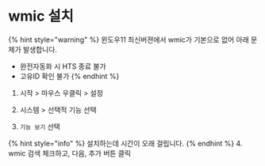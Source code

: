 # wmic 설치

{% hint style="warning" %}
윈도우11 최신버젼에서 wmic가 기본으로 없어 아래 문제가 발생합니다.

* 완전자동화 시 HTS 종료 불가
* 고유ID 확인 불가
{% endhint %}


1. 시작 > 마우스 우클릭 > 설정

2. 시스템 > 선택적 기능 선택

3. `기능 보기` 선택

{% hint style="info" %}
설치하는데 시간이 오래 걸립니다.
{% endhint %}
4. wmic 검색 체크하고, 다음, 추가 버튼 클릭